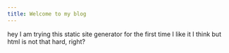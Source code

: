```yaml
---
title: Welcome to my blog
---
```


hey I am trying this static site generator for the first time I like it I think but html is not that hard, right?
